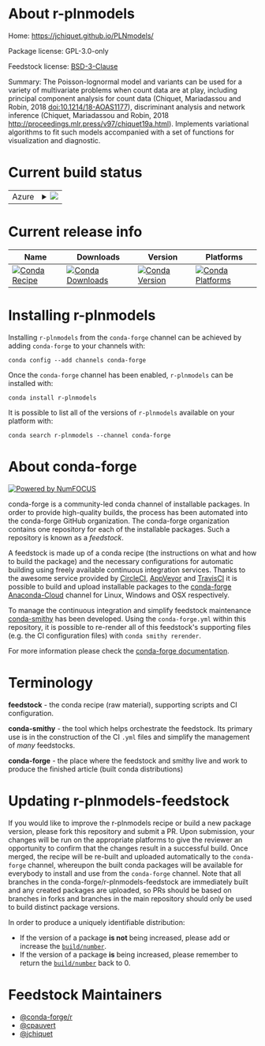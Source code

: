 About r-plnmodels
=================

Home: https://jchiquet.github.io/PLNmodels/

Package license: GPL-3.0-only

Feedstock license: [BSD-3-Clause](https://github.com/conda-forge/r-plnmodels-feedstock/blob/master/LICENSE.txt)

Summary: The Poisson-lognormal model and variants can be used for a variety of multivariate problems when count data are at play, including principal component analysis for count data (Chiquet, Mariadassou and Robin, 2018 <doi:10.1214/18-AOAS1177>), discriminant analysis and network inference (Chiquet, Mariadassou and Robin, 2018 <http://proceedings.mlr.press/v97/chiquet19a.html>). Implements variational algorithms to fit such models accompanied with a set of functions for visualization and diagnostic.

Current build status
====================


<table>
    
  <tr>
    <td>Azure</td>
    <td>
      <details>
        <summary>
          <a href="https://dev.azure.com/conda-forge/feedstock-builds/_build/latest?definitionId=11062&branchName=master">
            <img src="https://dev.azure.com/conda-forge/feedstock-builds/_apis/build/status/r-plnmodels-feedstock?branchName=master">
          </a>
        </summary>
        <table>
          <thead><tr><th>Variant</th><th>Status</th></tr></thead>
          <tbody><tr>
              <td>linux_64_r_base3.6</td>
              <td>
                <a href="https://dev.azure.com/conda-forge/feedstock-builds/_build/latest?definitionId=11062&branchName=master">
                  <img src="https://dev.azure.com/conda-forge/feedstock-builds/_apis/build/status/r-plnmodels-feedstock?branchName=master&jobName=linux&configuration=linux_64_r_base3.6" alt="variant">
                </a>
              </td>
            </tr><tr>
              <td>linux_64_r_base4.0</td>
              <td>
                <a href="https://dev.azure.com/conda-forge/feedstock-builds/_build/latest?definitionId=11062&branchName=master">
                  <img src="https://dev.azure.com/conda-forge/feedstock-builds/_apis/build/status/r-plnmodels-feedstock?branchName=master&jobName=linux&configuration=linux_64_r_base4.0" alt="variant">
                </a>
              </td>
            </tr><tr>
              <td>osx_64_r_base3.6</td>
              <td>
                <a href="https://dev.azure.com/conda-forge/feedstock-builds/_build/latest?definitionId=11062&branchName=master">
                  <img src="https://dev.azure.com/conda-forge/feedstock-builds/_apis/build/status/r-plnmodels-feedstock?branchName=master&jobName=osx&configuration=osx_64_r_base3.6" alt="variant">
                </a>
              </td>
            </tr><tr>
              <td>osx_64_r_base4.0</td>
              <td>
                <a href="https://dev.azure.com/conda-forge/feedstock-builds/_build/latest?definitionId=11062&branchName=master">
                  <img src="https://dev.azure.com/conda-forge/feedstock-builds/_apis/build/status/r-plnmodels-feedstock?branchName=master&jobName=osx&configuration=osx_64_r_base4.0" alt="variant">
                </a>
              </td>
            </tr><tr>
              <td>win_64_r_base3.6</td>
              <td>
                <a href="https://dev.azure.com/conda-forge/feedstock-builds/_build/latest?definitionId=11062&branchName=master">
                  <img src="https://dev.azure.com/conda-forge/feedstock-builds/_apis/build/status/r-plnmodels-feedstock?branchName=master&jobName=win&configuration=win_64_r_base3.6" alt="variant">
                </a>
              </td>
            </tr><tr>
              <td>win_64_r_base4.0</td>
              <td>
                <a href="https://dev.azure.com/conda-forge/feedstock-builds/_build/latest?definitionId=11062&branchName=master">
                  <img src="https://dev.azure.com/conda-forge/feedstock-builds/_apis/build/status/r-plnmodels-feedstock?branchName=master&jobName=win&configuration=win_64_r_base4.0" alt="variant">
                </a>
              </td>
            </tr>
          </tbody>
        </table>
      </details>
    </td>
  </tr>
</table>

Current release info
====================

| Name | Downloads | Version | Platforms |
| --- | --- | --- | --- |
| [![Conda Recipe](https://img.shields.io/badge/recipe-r--plnmodels-green.svg)](https://anaconda.org/conda-forge/r-plnmodels) | [![Conda Downloads](https://img.shields.io/conda/dn/conda-forge/r-plnmodels.svg)](https://anaconda.org/conda-forge/r-plnmodels) | [![Conda Version](https://img.shields.io/conda/vn/conda-forge/r-plnmodels.svg)](https://anaconda.org/conda-forge/r-plnmodels) | [![Conda Platforms](https://img.shields.io/conda/pn/conda-forge/r-plnmodels.svg)](https://anaconda.org/conda-forge/r-plnmodels) |

Installing r-plnmodels
======================

Installing `r-plnmodels` from the `conda-forge` channel can be achieved by adding `conda-forge` to your channels with:

```
conda config --add channels conda-forge
```

Once the `conda-forge` channel has been enabled, `r-plnmodels` can be installed with:

```
conda install r-plnmodels
```

It is possible to list all of the versions of `r-plnmodels` available on your platform with:

```
conda search r-plnmodels --channel conda-forge
```


About conda-forge
=================

[![Powered by NumFOCUS](https://img.shields.io/badge/powered%20by-NumFOCUS-orange.svg?style=flat&colorA=E1523D&colorB=007D8A)](http://numfocus.org)

conda-forge is a community-led conda channel of installable packages.
In order to provide high-quality builds, the process has been automated into the
conda-forge GitHub organization. The conda-forge organization contains one repository
for each of the installable packages. Such a repository is known as a *feedstock*.

A feedstock is made up of a conda recipe (the instructions on what and how to build
the package) and the necessary configurations for automatic building using freely
available continuous integration services. Thanks to the awesome service provided by
[CircleCI](https://circleci.com/), [AppVeyor](https://www.appveyor.com/)
and [TravisCI](https://travis-ci.com/) it is possible to build and upload installable
packages to the [conda-forge](https://anaconda.org/conda-forge)
[Anaconda-Cloud](https://anaconda.org/) channel for Linux, Windows and OSX respectively.

To manage the continuous integration and simplify feedstock maintenance
[conda-smithy](https://github.com/conda-forge/conda-smithy) has been developed.
Using the ``conda-forge.yml`` within this repository, it is possible to re-render all of
this feedstock's supporting files (e.g. the CI configuration files) with ``conda smithy rerender``.

For more information please check the [conda-forge documentation](https://conda-forge.org/docs/).

Terminology
===========

**feedstock** - the conda recipe (raw material), supporting scripts and CI configuration.

**conda-smithy** - the tool which helps orchestrate the feedstock.
                   Its primary use is in the construction of the CI ``.yml`` files
                   and simplify the management of *many* feedstocks.

**conda-forge** - the place where the feedstock and smithy live and work to
                  produce the finished article (built conda distributions)


Updating r-plnmodels-feedstock
==============================

If you would like to improve the r-plnmodels recipe or build a new
package version, please fork this repository and submit a PR. Upon submission,
your changes will be run on the appropriate platforms to give the reviewer an
opportunity to confirm that the changes result in a successful build. Once
merged, the recipe will be re-built and uploaded automatically to the
`conda-forge` channel, whereupon the built conda packages will be available for
everybody to install and use from the `conda-forge` channel.
Note that all branches in the conda-forge/r-plnmodels-feedstock are
immediately built and any created packages are uploaded, so PRs should be based
on branches in forks and branches in the main repository should only be used to
build distinct package versions.

In order to produce a uniquely identifiable distribution:
 * If the version of a package **is not** being increased, please add or increase
   the [``build/number``](https://docs.conda.io/projects/conda-build/en/latest/resources/define-metadata.html#build-number-and-string).
 * If the version of a package **is** being increased, please remember to return
   the [``build/number``](https://docs.conda.io/projects/conda-build/en/latest/resources/define-metadata.html#build-number-and-string)
   back to 0.

Feedstock Maintainers
=====================

* [@conda-forge/r](https://github.com/conda-forge/r/)
* [@cpauvert](https://github.com/cpauvert/)
* [@jchiquet](https://github.com/jchiquet/)

